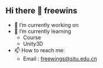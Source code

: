 ## Hi there 👋 freewins


- 🔭 I’m currently working on 
- 🌱 I’m currently learning 
  - Course
  - Unity3D 
- 📫 How to reach me: 
  - Email : freewings@sjtu.edu.cn
<!--
- 👯 I’m looking to collaborate on ...
- 🤔 I’m looking for help with ...
- 💬 Ask me about ...

- 😄 Pronouns: ...
- ⚡ Fun fact: ...



